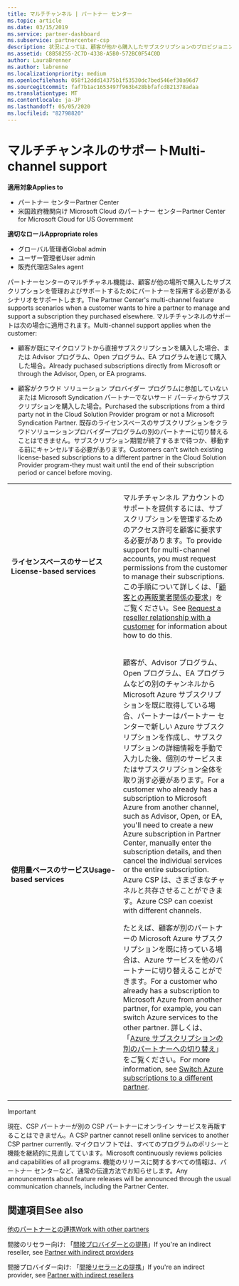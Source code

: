 ```yaml
---
title: マルチチャンネル | パートナー センター
ms.topic: article
ms.date: 03/15/2019
ms.service: partner-dashboard
ms.subservice: partnercenter-csp
description: 状況によっては、顧客が他から購入したサブスクリプションのプロビジョニングやサポートをパートナーに依頼する場合があります。
ms.assetid: C8B58255-2C7D-4338-A5B0-572BC0F54C0D
author: LauraBrenner
ms.author: labrenne
ms.localizationpriority: medium
ms.openlocfilehash: 058f12ddd14375b1f53530dc7bed546ef30a96d7
ms.sourcegitcommit: faf7b1ac1653497f963b428bbfafcd821378adaa
ms.translationtype: MT
ms.contentlocale: ja-JP
ms.lasthandoff: 05/05/2020
ms.locfileid: "82798820"
---
```

# <a name="multi-channel-support"></a><span data-ttu-id="d540d-103">マルチチャンネルのサポート</span><span class="sxs-lookup"><span data-stu-id="d540d-103">Multi-channel support</span></span>

<span data-ttu-id="d540d-104">**適用対象**</span><span class="sxs-lookup"><span data-stu-id="d540d-104">**Applies to**</span></span>

-  <span data-ttu-id="d540d-105">パートナー センター</span><span class="sxs-lookup"><span data-stu-id="d540d-105">Partner Center</span></span>
-  <span data-ttu-id="d540d-106">米国政府機関向け Microsoft Cloud のパートナー センター</span><span class="sxs-lookup"><span data-stu-id="d540d-106">Partner Center for Microsoft Cloud for US Government</span></span>

<span data-ttu-id="d540d-107">**適切なロール**</span><span class="sxs-lookup"><span data-stu-id="d540d-107">**Appropriate roles**</span></span>
-   <span data-ttu-id="d540d-108">グローバル管理者</span><span class="sxs-lookup"><span data-stu-id="d540d-108">Global admin</span></span>
-   <span data-ttu-id="d540d-109">ユーザー管理者</span><span class="sxs-lookup"><span data-stu-id="d540d-109">User admin</span></span>
-   <span data-ttu-id="d540d-110">販売代理店</span><span class="sxs-lookup"><span data-stu-id="d540d-110">Sales agent</span></span>

<span data-ttu-id="d540d-111">パートナーセンターのマルチチャネル機能は、顧客が他の場所で購入したサブスクリプションを管理およびサポートするためにパートナーを採用する必要があるシナリオをサポートします。</span><span class="sxs-lookup"><span data-stu-id="d540d-111">The Partner Center's multi-channel feature supports scenarios when a customer wants to hire a partner to manage and support a subscription they purchased elsewhere.</span></span> <span data-ttu-id="d540d-112">マルチチャンネルのサポートは次の場合に適用されます。</span><span class="sxs-lookup"><span data-stu-id="d540d-112">Multi-channel support applies when the customer:</span></span>

-   <span data-ttu-id="d540d-113">顧客が既にマイクロソフトから直接サブスクリプションを購入した場合、または Advisor プログラム、Open プログラム、EA プログラムを通じて購入した場合。</span><span class="sxs-lookup"><span data-stu-id="d540d-113">Already puchased subscriptions directly from Microsoft or through the Advisor, Open, or EA programs.</span></span>

-   <span data-ttu-id="d540d-114">顧客がクラウド ソリューション プロバイダー プログラムに参加していないまたは Microsoft Syndication パートナーでないサード パーティからサブスクリプションを購入した場合。</span><span class="sxs-lookup"><span data-stu-id="d540d-114">Purchased the subscriptions from a third party not in the Cloud Solution Provider program or not a Microsoft Syndication Partner.</span></span> <span data-ttu-id="d540d-115">既存のライセンスベースのサブスクリプションをクラウドソリューションプロバイダープログラムの別のパートナーに切り替えることはできません。サブスクリプション期間が終了するまで待つか、移動する前にキャンセルする必要があります。</span><span class="sxs-lookup"><span data-stu-id="d540d-115">Customers can't switch existing license-based subscriptions to a different partner in the Cloud Solution Provider program-they must wait until the end of their subscription period or cancel before moving.</span></span>


<table>
<colgroup>
<col width="50%" />
<col width="50%" />
</colgroup>
<tbody>
<tr class="odd">
<td><p><span data-ttu-id="d540d-116"><strong>ライセンスベースのサービス</strong></span><span class="sxs-lookup"><span data-stu-id="d540d-116"><strong>License-based services</strong></span></span></p></td>
<td><p><span data-ttu-id="d540d-117">マルチチャンネル アカウントのサポートを提供するには、サブスクリプションを管理するためのアクセス許可を顧客に要求する必要があります。</span><span class="sxs-lookup"><span data-stu-id="d540d-117">To provide support for multi-channel accounts, you must request permissions from the customer to manage their subscriptions.</span></span> <span data-ttu-id="d540d-118">この手順について詳しくは、「<a href="request-a-relationship-with-a-customer.md" data-raw-source="[Request a reseller relationship with a customer](request-a-relationship-with-a-customer.md)">顧客との再販業者関係の要求</a>」をご覧ください。</span><span class="sxs-lookup"><span data-stu-id="d540d-118">See <a href="request-a-relationship-with-a-customer.md" data-raw-source="[Request a reseller relationship with a customer](request-a-relationship-with-a-customer.md)">Request a reseller relationship with a customer</a> for information about how to do this.</span></span></p></td>
</tr>
<tr class="even">
<td><p><span data-ttu-id="d540d-119"><strong>使用量ベースのサービス</strong></span><span class="sxs-lookup"><span data-stu-id="d540d-119"><strong>Usage-based services</strong></span></span></p></td>
<td>
<p><span data-ttu-id="d540d-120">顧客が、Advisor プログラム、Open プログラム、EA プログラムなどの別のチャンネルから Microsoft Azure サブスクリプションを既に取得している場合、パートナーはパートナー センターで新しい Azure サブスクリプションを作成し、サブスクリプションの詳細情報を手動で入力した後、個別のサービスまたはサブスクリプション全体を取り消す必要があります。</span><span class="sxs-lookup"><span data-stu-id="d540d-120">For a customer who already has a subscription to Microsoft Azure from another channel, such as Advisor, Open, or EA, you&#39;ll need to create a new Azure subscription in Partner Center, manually enter the subscription details, and then cancel the individual services or the entire subscription.</span></span> <span data-ttu-id="d540d-121">Azure CSP は、さまざまなチャネルと共存させることができます。</span><span class="sxs-lookup"><span data-stu-id="d540d-121">Azure CSP can coexist with different channels.</span></span></p>
<p><span data-ttu-id="d540d-122">たとえば、顧客が別のパートナーの Microsoft Azure サブスクリプションを既に持っている場合は、Azure サービスを他のパートナーに切り替えることができます。</span><span class="sxs-lookup"><span data-stu-id="d540d-122">For a customer who already has a subscription to Microsoft Azure from another partner, for example, you can switch Azure services to the other partner.</span></span>  <span data-ttu-id="d540d-123">詳しくは、「<a href="switch-azure-subscriptions-to-a-different-partner.md" data-raw-source="[Switch Azure subscriptions to a different partner](switch-azure-subscriptions-to-a-different-partner.md)">Azure サブスクリプションの別のパートナーへの切り替え</a>」をご覧ください。</span><span class="sxs-lookup"><span data-stu-id="d540d-123">For more information, see <a href="switch-azure-subscriptions-to-a-different-partner.md" data-raw-source="[Switch Azure subscriptions to a different partner](switch-azure-subscriptions-to-a-different-partner.md)">Switch Azure subscriptions to a different partner</a>.</span></span></p>
</td>
</tr>
</tbody>
</table>

> [!IMPORTANT]  
> <span data-ttu-id="d540d-124">現在、CSP パートナーが別の CSP パートナーにオンライン サービスを再販することはできません。</span><span class="sxs-lookup"><span data-stu-id="d540d-124">A CSP partner cannot resell online services to another CSP partner currently.</span></span> <span data-ttu-id="d540d-125">マイクロソフトでは、すべてのプログラムのポリシーと機能を継続的に見直してています。</span><span class="sxs-lookup"><span data-stu-id="d540d-125">Microsoft continuously reviews policies and capabilities of all programs.</span></span> <span data-ttu-id="d540d-126">機能のリリースに関するすべての情報は、パートナー センターなど、通常の伝達方法でお知らせします。</span><span class="sxs-lookup"><span data-stu-id="d540d-126">Any announcements about feature releases will be announced through the usual communication channels, including the Partner Center.</span></span> 

## <a name="see-also"></a><span data-ttu-id="d540d-127">関連項目</span><span class="sxs-lookup"><span data-stu-id="d540d-127">See also</span></span>

[<span data-ttu-id="d540d-128">他のパートナーとの連携</span><span class="sxs-lookup"><span data-stu-id="d540d-128">Work with other partners</span></span>](work-with-other-partners.md)

<span data-ttu-id="d540d-129">間接のリセラー向け: 「[間接プロバイダーとの提携](indirect-reseller-tasks-in-partner-center.md)」</span><span class="sxs-lookup"><span data-stu-id="d540d-129">If you're an indirect reseller, see [Partner with indirect providers](indirect-reseller-tasks-in-partner-center.md)</span></span>

<span data-ttu-id="d540d-130">間接プロバイダー向け: 「[間接リセラーとの提携](indirect-provider-tasks-in-partner-center.md)」</span><span class="sxs-lookup"><span data-stu-id="d540d-130">If you're an indirect provider, see [Partner with indirect resellers](indirect-provider-tasks-in-partner-center.md)</span></span> 

 

 



